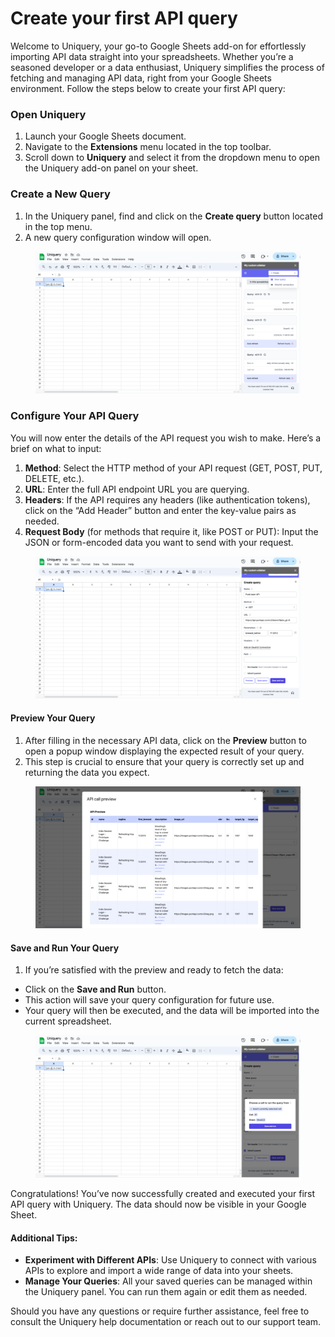 # Create your first API query

Welcome to Uniquery, your go-to Google Sheets add-on for effortlessly importing API data straight into your spreadsheets. Whether you’re a seasoned developer or a data enthusiast, Uniquery simplifies the process of fetching and managing API data, right from your Google Sheets environment. Follow the steps below to create your first API query:

### Open Uniquery

1. Launch your Google Sheets document.
2. Navigate to the **Extensions** menu located in the top toolbar.
3. Scroll down to **Uniquery** and select it from the dropdown menu to open the Uniquery add-on panel on your sheet.

### Create a New Query

1. In the Uniquery panel, find and click on the **Create query** button located in the top menu.
2. A new query configuration window will open.

<figure><img src="../.gitbook/assets/image (5) (1).png" alt=""><figcaption></figcaption></figure>

### Configure Your API Query

You will now enter the details of the API request you wish to make. Here’s a brief on what to input:

1. **Method**: Select the HTTP method of your API request (GET, POST, PUT, DELETE, etc.).
2. **URL**: Enter the full API endpoint URL you are querying.
3. **Headers**: If the API requires any headers (like authentication tokens), click on the “Add Header” button and enter the key-value pairs as needed.
4. **Request Body** (for methods that require it, like POST or PUT): Input the JSON or form-encoded data you want to send with your request.

<figure><img src="../.gitbook/assets/image (6).png" alt=""><figcaption></figcaption></figure>

#### Preview Your Query

1. After filling in the necessary API data, click on the **Preview** button to open a popup window displaying the expected result of your query.
2. This step is crucial to ensure that your query is correctly set up and returning the data you expect.

<figure><img src="../.gitbook/assets/image (7).png" alt=""><figcaption></figcaption></figure>

#### Save and Run Your Query

1. If you’re satisfied with the preview and ready to fetch the data:

* Click on the **Save and Run** button.
* This action will save your query configuration for future use.
* Your query will then be executed, and the data will be imported into the current spreadsheet.

<figure><img src="../.gitbook/assets/image (8).png" alt=""><figcaption></figcaption></figure>

Congratulations! You’ve now successfully created and executed your first API query with Uniquery. The data should now be visible in your Google Sheet.

#### Additional Tips:

* **Experiment with Different APIs**: Use Uniquery to connect with various APIs to explore and import a wide range of data into your sheets.
* **Manage Your Queries**: All your saved queries can be managed within the Uniquery panel. You can run them again or edit them as needed.

Should you have any questions or require further assistance, feel free to consult the Uniquery help documentation or reach out to our support team.

